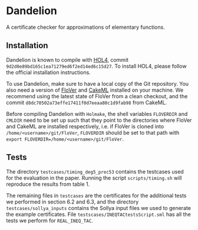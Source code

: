 # Dandelion

A certificate checker for approximations of elementary functions.

## Installation

Dandelion is known to compile with [HOL4](https://github.com/HOL-Theorem-Prover/HOL),
commit `9d2d0e89bd165c1ea71279ed6f2ed14ed6c15d27`.
To install HOL4, please follow the official installation instructions.

To use Dandelion, make sure to have a local copy of the Git repository.
You also need a version of [FloVer](https://gitlab.mpi-sws.org/AVA/FloVer)
and [CakeML](https://github.com/CakeML/cakeml) installed on your machine.
We recommend using the latest state of FloVer from a clean checkout, and the
commit `d8dc70502a73effe17411f0d7eeaa80c1d9fab98` from CakeML.

Before compiling Dandelion with `Holmake`, the shell variables
`FLOVERDIR` and `CMLDIR` need to be set up such that they point to the directories
where FloVer and CakeML are installed respectively, i.e. if FloVer is cloned into
`/home/<username>/git/FloVer`, `FLOVERDIR` should be set to that path with
`export FLOVERDIR=/home/<username>/git/FloVer`.

## Tests

The directory `testcases/timing_deg5_prec53` contains the testcases used for the
evaluation in the paper.
Running the script `scripts/timing.sh` will reproduce the results from table 1.

The remaining files in `testcases` are the certificates for the additional tests
we performed in section 6.2 and 6.3, and the directory `testcases/sollya_inputs`
contains the Sollya input files we used to generate the example certificates.
File `testscases/INEQTACtestsScript.sml` has all the tests we perform for `REAL_INEQ_TAC`.
